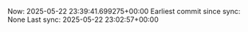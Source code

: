Now: 2025-05-22 23:39:41.699275+00:00 Earliest commit since sync: None Last sync: 2025-05-22 23:02:57+00:00
